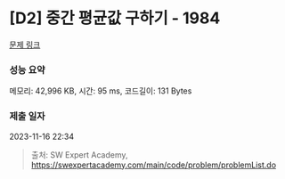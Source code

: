 # [D2] 중간 평균값 구하기 - 1984 

[문제 링크](https://swexpertacademy.com/main/code/problem/problemDetail.do?contestProbId=AV5Pw_-KAdcDFAUq) 

### 성능 요약

메모리: 42,996 KB, 시간: 95 ms, 코드길이: 131 Bytes

### 제출 일자

2023-11-16 22:34



> 출처: SW Expert Academy, https://swexpertacademy.com/main/code/problem/problemList.do